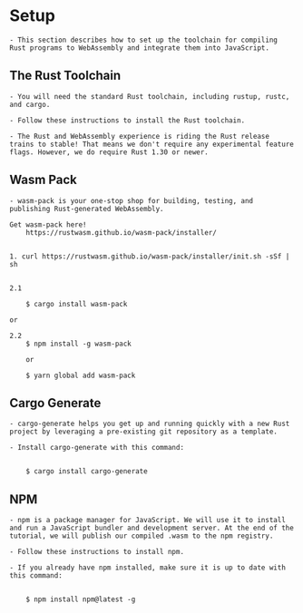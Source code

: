 
# Setup

    - This section describes how to set up the toolchain for compiling Rust programs to WebAssembly and integrate them into JavaScript.


## The Rust Toolchain

    - You will need the standard Rust toolchain, including rustup, rustc, and cargo.

    - Follow these instructions to install the Rust toolchain.

    - The Rust and WebAssembly experience is riding the Rust release trains to stable! That means we don't require any experimental feature flags. However, we do require Rust 1.30 or newer.


## Wasm Pack

    - wasm-pack is your one-stop shop for building, testing, and publishing Rust-generated WebAssembly.

    Get wasm-pack here!
        https://rustwasm.github.io/wasm-pack/installer/


    1. curl https://rustwasm.github.io/wasm-pack/installer/init.sh -sSf | sh    


    2.1 
        
        $ cargo install wasm-pack

    or 

    2.2 
        $ npm install -g wasm-pack 
        
        or
        
        $ yarn global add wasm-pack


## Cargo Generate

    - cargo-generate helps you get up and running quickly with a new Rust project by leveraging a pre-existing git repository as a template.

    - Install cargo-generate with this command:


        $ cargo install cargo-generate


## NPM

    - npm is a package manager for JavaScript. We will use it to install and run a JavaScript bundler and development server. At the end of the tutorial, we will publish our compiled .wasm to the npm registry.

    - Follow these instructions to install npm.

    - If you already have npm installed, make sure it is up to date with this command:


        $ npm install npm@latest -g